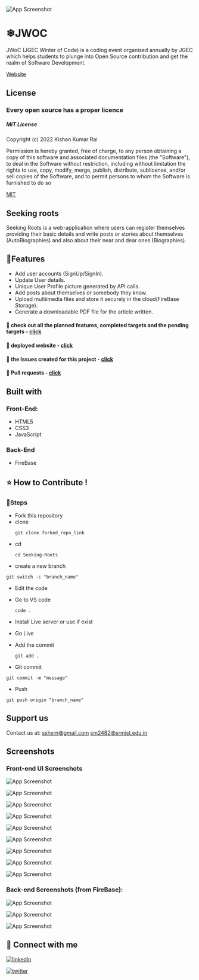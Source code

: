 

![App Screenshot](https://d33wubrfki0l68.cloudfront.net/4e39c7238cdfd48eccdfb5e1835170ec52e5f614/bd0b1/assets/img/jwoc_logo_sticker.svg)

# ❄JWOC
JWoC (JGEC Winter of Code) is a coding event organised annually by JGEC which helps students to plunge into Open Source contribution and get the realm of Software Development.

[Website](https://jwoc.tech/)

## License
### Every open source has a proper licence
##### MIT License

Copyright (c) 2022 Kishan Kumar Rai

Permission is hereby granted, free of charge, to any person obtaining a copy
of this software and associated documentation files (the "Software"), to deal
in the Software without restriction, including without limitation the rights
to use, copy, modify, merge, publish, distribute, sublicense, and/or sell
copies of the Software, and to permit persons to whom the Software is
furnished to do so

[MIT](https://choosealicense.com/licenses/mit/)

## Seeking roots
Seeking Roots is a web-application where users can register themselves providing their basic details and write posts or stories about themselves (AutoBiographies) and also about their near and dear ones (Biographies).

## 📌Features

- Add user accounts (SignUp/SignIn).
- Update User details.
- Unique User Profile picture generated by API calls.
- Add posts about themselves or somebody they know.
- Upload multiimedia files and store it securely in the cloud(FireBase Storage).
- Generate a downloadable PDF file for the article written.

#### 🚀 check out all the planned features, completed targets and the pending targets - [click](https://github.com/users/SSHSRN/projects/2/views/1)

#### 🚀 deployed website - [click](https://sshsrn.github.io/Seeking-Roots/)

#### 🚀 the Issues created for this project - [click](https://github.com/SSHSRN/Seeking-Roots/issues)

#### 🚀 Pull requests - [click](https://github.com/SSHSRN/Seeking-Roots/pulls?q=is%3Apr+is%3Aclosed)

## Built with

###  Front-End:

- HTML5
- CSS3
- JavaScript
### Back-End
- FireBase

## ⭐ How to Contribute !

### 🚩Steps
 - Fork this repository
 - clone
     ```
    git clone forked_repo_link

    ```
- cd
  ```
  cd Seeking-Roots
- create a new branch
```
git switch -c "branch_name"
  ```
 - Edit the code
 - Go to VS code
   ```
   code .
   ```
- Install Live server or use if exist
- Go Live

- Add the commit 
   ```
   git add .
   ```
- Git commit

```
git commit -m "message"
```
- Push
 ```
 git push origin "branch_name"
 ```
## Support us

Contact us at: sshsrn@gmail.com sm2482@srmist.edu.in


## Screenshots
### Front-end UI Screenshots
![App Screenshot](https://github.com/SSHSRN/Seeking-Roots/blob/main/assets/readme-assets/1.png?raw=true)

![App Screenshot](https://github.com/SSHSRN/Seeking-Roots/raw/main/assets/readme-assets/2.png)

![App Screenshot](https://github.com/SSHSRN/Seeking-Roots/raw/main/assets/readme-assets/3.png)

![App Screenshot](https://github.com/SSHSRN/Seeking-Roots/raw/main/assets/readme-assets/4.png)

![App Screenshot](https://github.com/SSHSRN/Seeking-Roots/raw/main/assets/readme-assets/5.png)

![App Screenshot](https://github.com/SSHSRN/Seeking-Roots/raw/main/assets/readme-assets/6.png)


![App Screenshot](https://github.com/SSHSRN/Seeking-Roots/raw/main/assets/readme-assets/9.png)


![App Screenshot](https://github.com/SSHSRN/Seeking-Roots/raw/main/assets/readme-assets/10.png)

![App Screenshot]( https://github.com/SSHSRN/Seeking-Roots/raw/main/assets/readme-assets/11.png)

### Back-end Screenshots (from FireBase):

![App Screenshot](https://github.com/SSHSRN/Seeking-Roots/raw/main/assets/readme-assets/12.png)


![App Screenshot](https://github.com/SSHSRN/Seeking-Roots/raw/main/assets/readme-assets/13.png)

![App Screenshot](https://github.com/SSHSRN/Seeking-Roots/raw/main/assets/readme-assets/15.png)
   


## 🔗 Connect with me

[![linkedin](https://img.shields.io/badge/linkedin-0A66C2?style=for-the-badge&logo=linkedin&logoColor=white)](https://www.linkedin.com/in/sshsrn/)

[![twitter](https://img.shields.io/badge/twitter-1DA1F2?style=for-the-badge&logo=twitter&logoColor=white)](https://twitter.com/sshsrn2311)
